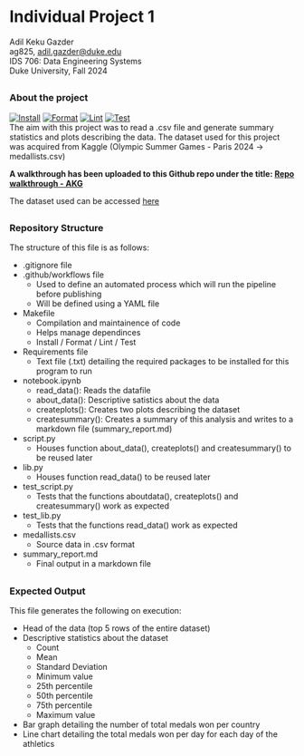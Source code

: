 # Individual Project 1
Adil Keku Gazder <br>
ag825, adil.gazder@duke.edu <br>
IDS 706: Data Engineering Systems <br>
Duke University, Fall 2024 <br >
##

### About the project
[![Install](https://github.com/nogibjj/ag825_individual_project_1/actions/workflows/install.yml/badge.svg)](https://github.com/nogibjj/ag825_individual_project_1/actions/workflows/install.yml)
[![Format](https://github.com/nogibjj/ag825_individual_project_1/actions/workflows/format.yml/badge.svg)](https://github.com/nogibjj/ag825_individual_project_1/actions/workflows/format.yml)
[![Lint](https://github.com/nogibjj/ag825_individual_project_1/actions/workflows/lint.yml/badge.svg)](https://github.com/nogibjj/ag825_individual_project_1/actions/workflows/lint.yml)
[![Test](https://github.com/nogibjj/ag825_individual_project_1/actions/workflows/test.yml/badge.svg)](https://github.com/nogibjj/ag825_individual_project_1/actions/workflows/test.yml)
<br>
The aim with this project was to read a .csv file and generate summary statistics and plots describing the data. The dataset used for this project was acquired from Kaggle (Olympic Summer Games - Paris 2024 -> medallists.csv)

**A walkthrough has been uploaded to this Github repo under the title: [Repo walkthrough - AKG](https://github.com/nogibjj/ag825_individual_project_1/blob/main/Repo%20Walkthrough%20-%20AKG.mp4)**

The dataset used can be accessed [here](https://www.kaggle.com/datasets/muhammadehsan02/olympic-summer-games-paris-2024?select=medallists.csv)

##
### Repository Structure
The structure of this file is as follows:
- .gitignore file
- .github/workflows file
    - Used to define an automated process which will run the pipeline before publishing
    - Will be defined using a YAML file
- Makefile
    - Compilation and maintainence of code
    - Helps manage dependinces
    - Install / Format / Lint / Test
- Requirements file
    - Text file (.txt) detailing the required packages to be installed for this program to run
- notebook.ipynb
    - read_data(): Reads the datafile
    - about_data(): Descriptive satistics about the data
    - createplots(): Creates two plots describing the dataset
    - createsummary(): Creates a summary of this analysis and writes to a markdown file (summary_report.md)
- script.py
    - Houses function about_data(), createplots() and createsummary() to be reused later     
- lib.py
    - Houses function read_data() to be reused later
- test_script.py
    - Tests that the functions aboutdata(), createplots() and createsummary() work as expected
- test_lib.py
    - Tests that the functions read_data() work as expected
- medallists.csv
    - Source data in .csv format
- summary_report.md
    - Final output in a markdown file

##
### Expected Output
This file generates the following on execution:
- Head of the data (top 5 rows of the entire dataset)
- Descriptive statistics about the dataset
    - Count
    - Mean
    - Standard Deviation
    - Minimum value
    - 25th percentile
    - 50th percentile
    - 75th percentile
    - Maximum value
- Bar graph detailing the number of total medals won per country
- Line chart detailing the total medals won per day for each day of the athletics
